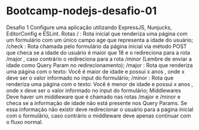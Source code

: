 # Bootcamp-nodejs-desafio-01

Desafio 1
Configure uma aplicação utilizando ExpressJS, Nunjucks, EditorConfig e ESLint.
Rotas
/ : Rota inicial que renderiza uma página com um formulário com um único campo age
que representa a idade do usuário;
/check : Rota chamada pelo formulário da página inicial via método POST que checa se a
idade do usuário é maior que 18 e o redireciona para a rota /major , caso contrário o
redireciona para a rota /minor (Lembre de enviar a idade como Query Param no
redirecionamento);
/major : Rota que renderiza uma página com o texto: Você é maior de idade e
possui x anos , onde x deve ser o valor informado no input do formulário;
/minor : Rota que renderiza uma página com o texto: Você é menor de idade e
possui x anos , onde x deve ser o valor informado no input do formulário;
Middlewares
Deve haver um middleware que é chamado nas rotas /major e /minor e checa se a
informação de idade não está presente nos Query Params. Se essa informação não existir deve
redirecionar o usuário para a página inicial com o formulário, caso contrário o middleware deve
apenas continuar com o fluxo normal.
